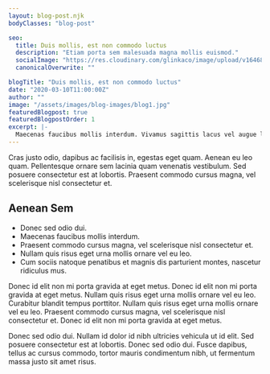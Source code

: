 ```yaml
---
layout: blog-post.njk
bodyClasses: "blog-post"

seo:
  title: Duis mollis, est non commodo luctus
  description: "Etiam porta sem malesuada magna mollis euismod."
  socialImage: "https://res.cloudinary.com/glinkaco/image/upload/v1646849499/tgc2022/social_yitz6j.png"
  canonicalOverwrite: ""

blogTitle: "Duis mollis, est non commodo luctus"
date: "2020-03-10T11:00:00Z"
author: ""
image: "/assets/images/blog-images/blog1.jpg"
featuredBlogpost: true
featuredBlogpostOrder: 1
excerpt: |-
  Maecenas faucibus mollis interdum. Vivamus sagittis lacus vel augue laoreet rutrum faucibus dolor auctor. Cras mattis consectetur purus sit amet fermentum.
---
```

Cras justo odio, dapibus ac facilisis in, egestas eget quam. Aenean eu leo quam. Pellentesque ornare sem lacinia quam venenatis vestibulum. Sed posuere consectetur est at lobortis. Praesent commodo cursus magna, vel scelerisque nisl consectetur et.

## Aenean Sem

- Donec sed odio dui. 
- Maecenas faucibus mollis interdum. 
- Praesent commodo cursus magna, vel scelerisque nisl consectetur et. 
- Nullam quis risus eget urna mollis ornare vel eu leo. 
- Cum sociis natoque penatibus et magnis dis parturient montes, nascetur ridiculus mus.

Donec id elit non mi porta gravida at eget metus. Donec id elit non mi porta gravida at eget metus. Nullam quis risus eget urna mollis ornare vel eu leo. Curabitur blandit tempus porttitor. Nullam quis risus eget urna mollis ornare vel eu leo. Praesent commodo cursus magna, vel scelerisque nisl consectetur et. Donec id elit non mi porta gravida at eget metus.

Donec sed odio dui. Nullam id dolor id nibh ultricies vehicula ut id elit. Sed posuere consectetur est at lobortis. Donec sed odio dui. Fusce dapibus, tellus ac cursus commodo, tortor mauris condimentum nibh, ut fermentum massa justo sit amet risus.